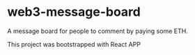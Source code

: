 # web3-message-board

A message board for people to comment by paying some ETH.

This project was bootstrapped with React APP
